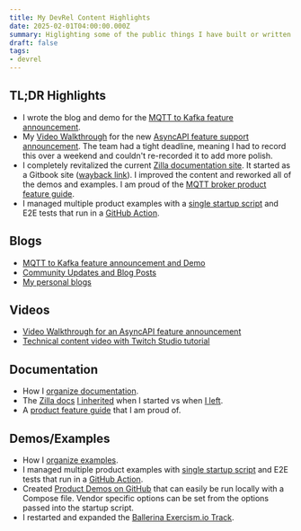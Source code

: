 ```yaml
---
title: My DevRel Content Highlights
date: 2025-02-01T04:00:00.000Z
summary: Higlighting some of the public things I have built or written down.
draft: false
tags:
- devrel
---
```


## TL;DR Highlights

- I wrote the blog and demo for the [MQTT to Kafka feature announcement](https://www.aklivity.io/post/zilla-hails-a-taxi).
- My [Video Walkthrough](https://www.youtube.com/watch?v=FemWt31R7jg) for the new [AsyncAPI feature support announcement](https://www.aklivity.io/post/announcing-openapi-and-asyncapi-support-in-zilla). The team had a tight deadline, meaning I had to record this over a weekend and couldn't re-recorded it to add more polish.
- I completely revitalized the current [Zilla documentation site](https://docs.aklivity.io/zilla/latest/). It started as a Gitbook site \([wayback link](https://web.archive.org/web/20230208143438/https://docs.aklivity.io/zilla/get-started)\). I improved the content and reworked all of the demos and examples. I am proud of the [MQTT broker product feature guide](https://docs.aklivity.io/zilla/latest/how-tos/mqtt/mqtt.kafka.broker.html).
- I managed multiple product examples with a [single startup script](https://github.com/vordimous/zilla-examples/tree/main?tab=readme-ov-file#usage) and E2E tests that run in a [GitHub Action](https://github.com/vordimous/zilla-examples/tree/main/.github/workflows/test.yaml).

## Blogs

- [MQTT to Kafka feature announcement and Demo](https://www.aklivity.io/post/zilla-hails-a-taxi)
- [Community Updates and Blog Posts](https://www.aklivity.io/post/aklivity-community-update-july-2024)
- [My personal blogs](https://wellaged.dev/posts/)

## Videos

- [Video Walkthrough for an AsyncAPI feature announcement](https://www.youtube.com/watch?v=FemWt31R7jg)
- [Technical content video with Twitch Studio tutorial](https://www.youtube.com/watch?v=-YxynmGkwqs)

## Documentation

- How I [organize documentation](./organizing_documentation.md).
- The [Zilla docs](https://docs.aklivity.io/zilla/latest/) [I inherited](https://web.archive.org/web/20230208143438/https://docs.aklivity.io/zilla/get-started) when I started vs when [I left](https://web.archive.org/web/20241208145809/https://docs.aklivity.io/zilla/latest/).
- A [product feature guide](https://docs.aklivity.io/zilla/latest/how-tos/mqtt/mqtt.kafka.broker.html) that I am proud of.

## Demos/Examples

- How I [organize examples](./organizing_examples.md).
- I managed multiple product examples with [single startup script](https://github.com/vordimous/zilla-examples/tree/main?tab=readme-ov-file#usage) and E2E tests that run in a [GitHub Action](https://github.com/vordimous/zilla-examples/tree/main/.github/workflows/test.yaml).
- Created [Product Demos on GitHub](https://github.com/vordimous/zilla-demos) that can easily be run locally with a Compose file. Vendor specific options can be set from the options passed into the startup script.
- I restarted and expanded the [Ballerina Exercism.io Track](https://github.com/exercism/ballerina).
